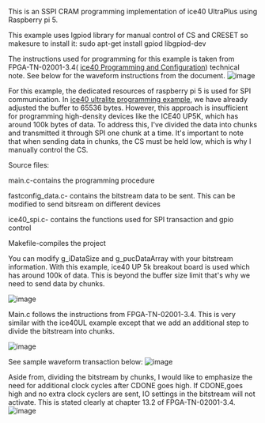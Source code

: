 This is an SSPI CRAM programming implementation of ice40 UltraPlus using Raspberry pi 5.

This example uses lgpiod library for manual control of CS and CRESET so makesure to install it: sudo apt-get install gpiod libgpiod-dev

The instructions used for programming for this example is taken from FPGA-TN-02001-3.4( [ice40 Programming and Configuration](https://www.latticesemi.com/view_document?document_id=46502)) technical note. See below for the waveform instructions from the document.
![image](https://github.com/user-attachments/assets/d9d8a3fe-a73e-4d5b-aea2-df623fe39120)

For this example, the dedicated resources of raspberry pi 5 is used for SPI communication. In [ice40 ultralite programming example](https://github.com/rrquizon1/ice40_UL_programming), we have already adjusted the buffer to 65536 bytes.
However, this approach is insufficient for programming high-density devices like the ICE40 UP5K, which has around 100k bytes of data. To address this, I've divided the data into chunks and transmitted it through SPI one chunk at a time. 
It's important to note that when sending data in chunks, the CS must be held low, which is why I manually control the CS.


Source files:

main.c-contains the programming procedure

fastconfig_data.c- contains the bitstream data to be sent. This can be modified to send bitsream on different devices

ice40_spi.c- contains the functions used for SPI transaction and gpio control

Makefile-compiles the project

You can modify g_iDataSize and g_pucDataArray with your bitstream information. With this example, ice40 UP 5k breakout board is used which has around 100k of data. This is beyond the buffer size limit that's why we need to send data by chunks. 

![image](https://github.com/user-attachments/assets/3fc5a287-e801-4b68-9822-ac081261dd96)

Main.c follows the instructions from FPGA-TN-02001-3.4. This is very similar with the ice40UL example except that we add an additional step to divide the bitstream into chunks.

![image](https://github.com/user-attachments/assets/157006b0-ab0a-4097-a8b1-1861cf04c5a9)

See sample waveform transaction below:
![image](https://github.com/user-attachments/assets/073d1997-4830-43d6-942f-cdb6db1aa78d)

Aside from, dividing the bitstream by chunks, I would like to emphasize the need for additional clock cycles after CDONE goes high. If CDONE,goes high and no extra clock cyclers are sent, IO settings in the bitstream will not activate.
This is stated clearly at chapter 13.2 of FPGA-TN-02001-3.4.
![image](https://github.com/user-attachments/assets/44497b46-5932-4022-99e2-b4b5c612d482)


